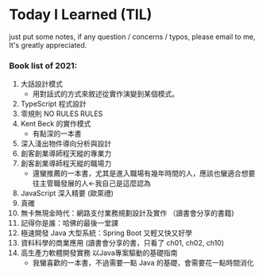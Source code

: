 # Today I Learned (TIL)

just put some notes, if any question / concerns / typos,  please email to me,  It's greatly appreciated.


### Book list of 2021:

1. 大話設計模式
    * 用對話式的方式來敘述從實作演變到某個模式。
2. TypeScript 程式設計
3. 零規則 NO RULES RULES
4. Kent Beck 的實作模式
    * 有點深的一本書
5. 深入淺出物件導向分析與設計
6. 創客創業導師程天縱的專業力
7. 創客創業導師程天縱的職場力
    * 還蠻推薦的一本書，尤其是進入職場有幾年時間的人，應該也蠻適合想要往主管職發展的人<-我自己是這麼認為
8. JavaScript 深入精要 (歐萊禮)
9. 真確
10. 無卡無現金時代：網路支付業務規劃設計及實作 （讀書會分享的書籍)
11. 記得你是誰：哈佛的最後一堂課 
12. 極速開發 Java 大型系統：Spring Boot 又輕又快又好學
13. 資料科學的商業應用 (讀書會分享的書，只看了 ch01, ch02, ch10)
14. 高生產力軟體開發實務 以Java專案驅動的基礎指南
    * 我蠻喜歡的一本書，不過需要一點 Java 的基礎，會需要花一點時間消化